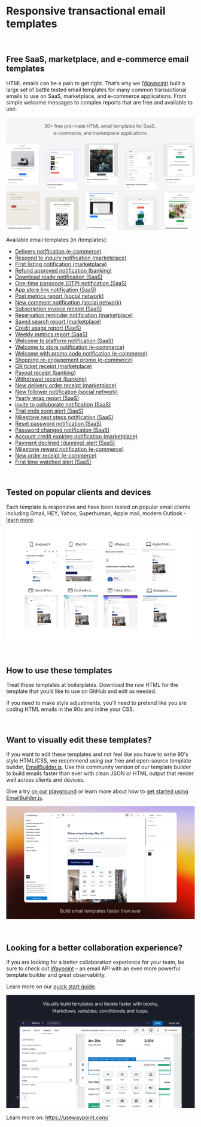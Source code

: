 # Responsive transactional email templates

<br>

## Free SaaS, marketplace, and e-commerce email templates

HTML emails can be a pain to get right. That’s why we ([Waypoint](https://usewaypoint.com/)) built a large set of battle tested email templates for many common transactional emails to use on SaaS, marketplace, and e-commerce applications. From simple welcome messages to complex reports that are free and available to use:

![Screenshots of templates](/images/templates.png)

Available email templates (in /templates):

- [Delivery notification (e-commerce)](https://www.usewaypoint.com/templates/delivery)
- [Respond to inquiry notification (marketplace)](https://www.usewaypoint.com/templates/respond-to-inquiry)
- [First listing notification (marketplace)](https://www.usewaypoint.com/templates/first-listing)
- [Refund approved notification (banking)](https://www.usewaypoint.com/templates/refund-approved)
- [Download ready notification (SaaS)](https://www.usewaypoint.com/templates/download-ready)
- [One-time passcode (OTP) notification (SaaS)](<https://www.usewaypoint.com/templates/one-time-passcode-(otp)>)
- [App store link notification (SaaS)](https://www.usewaypoint.com/templates/shared-app-store-link)
- [Post metrics report (social network)](https://www.usewaypoint.com/templates/post-metrics)
- [New comment notification (social network)](https://www.usewaypoint.com/templates/new-comment)
- [Subscription invoice receipt (SaaS)](https://www.usewaypoint.com/templates/subscription-invoice)
- [Reservation reminder notification (marketplace)](https://www.usewaypoint.com/templates/reservation-reminder)
- [Saved search report (marketplace)](https://www.usewaypoint.com/templates/saved-search)
- [Credit usage report (SaaS)](https://www.usewaypoint.com/templates/credit-usage)
- [Weekly metrics report (SaaS)](https://www.usewaypoint.com/templates/weekly-metrics)
- [Welcome to platform notification (SaaS)](https://www.usewaypoint.com/templates/saas-welcome)
- [Welcome to store notification (e-commerce)](https://www.usewaypoint.com/templates/welcome-and-explore)
- [Welcome with promo code notification (e-commerce)](https://www.usewaypoint.com/templates/welcome-promo-code)
- [Shopping re-engagement promo (e-commerce)](https://www.usewaypoint.com/templates/shopping-re-engagement)
- [QR ticket receipt (marketplace)](https://www.usewaypoint.com/templates/qr-tickets)
- [Payout receipt (banking)](https://www.usewaypoint.com/templates/payout)
- [Withdrawal receipt (banking)](https://www.usewaypoint.com/templates/withdrawal)
- [New delivery order receipt (marketplace)](https://www.usewaypoint.com/templates/new-delivery-order)
- [New follower notification (social network)](https://www.usewaypoint.com/templates/new-follower)
- [Yearly wrap report (SaaS)](https://www.usewaypoint.com/templates/yearly-wrap)
- [Invite to collaborate notification (SaaS)](https://www.usewaypoint.com/templates/invite-to-collaborate)
- [Trial ends soon alert (SaaS)](https://www.usewaypoint.com/templates/trial-ends-soon)
- [Milestone next steps notification (SaaS)](https://www.usewaypoint.com/templates/milestone-next-steps)
- [Reset password notification (SaaS)](https://www.usewaypoint.com/templates/reset-password)
- [Password changed notification (SaaS)](https://www.usewaypoint.com/templates/password-changed)
- [Account credit expiring notification (marketplace)](https://www.usewaypoint.com/templates/account-credit-expiring)
- [Payment declined (dunning) alert (SaaS)](<https://www.usewaypoint.com/templates/payment-declined-(dunning)>)
- [Milestone reward notification (e-commerce)](https://www.usewaypoint.com/templates/milestone-reward)
- [New order receipt (e-commerce)](https://www.usewaypoint.com/templates/new-order)
- [First time watched alert (SaaS)](https://www.usewaypoint.com/templates/first-time-watched)

<br>

## Tested on popular clients and devices

Each template is responsive and have been tested on popular email clients including Gmail, HEY, Yahoo, Superhuman, Apple mail, modern Outlook - [learn more](https://www.usewaypoint.com/docs/email-client-support).

![Screenshot of tests](/images/tests.png)

<br>

## How to use these templates

Treat these templates at boilerplates. Download the raw HTML for the template that you’d like to use on GitHub and edit as needed.

If you need to make style adjustments, you’ll need to pretend like you are coding HTML emails in the 90s and inline your CSS.

<br>

## Want to visually edit these templates?

If you want to edit these templates and not feel like you have to write 90's style HTML/CSS, we recommend using our free and open-source template builder, [EmailBuilder.js](https://github.com/usewaypoint/email-builder-js). Use this community version of our template builder to build emails faster than ever with clean JSON or HTML output that render well across clients and devices.

Give a try [on our playground](https://usewaypoint.github.io/email-builder-js/#sample/reservation-reminder) or learn more about how to [get started using EmailBuilder.js](https://github.com/usewaypoint/email-builder-js#using-emailbuilderjs).

![Screenshot of EmailBuilder.js](/images/emailbuilderjs.png)

<br>

## Looking for a better collaboration experience?

If you are looking for a better collaboration experience for your team, be sure to check out [Waypoint](https://usewaypoint.com/) – an email API with an even more powerful template builder and great observability.

Learn more on our [quick start guide](https://www.usewaypoint.com/docs/quickstart).

![Waypoint](/images/waypoint.png)

Learn more on: https://usewaypoint.com/
